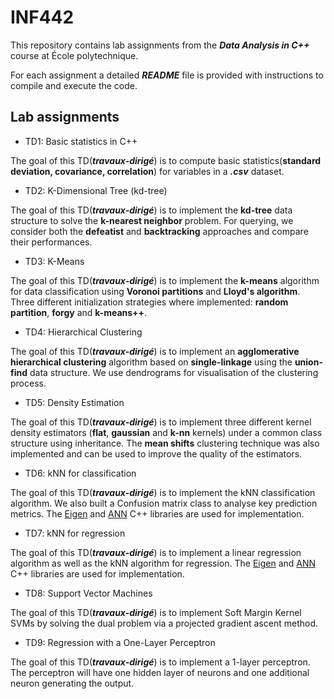 # INF442

This repository contains lab assignments from the ***Data Analysis in C++*** course at École polytechnique.

For each assignment a detailed ***README*** file is provided with instructions to compile and execute the code.

## Lab assignments

- TD1: Basic statistics in C++

The goal of this TD(***travaux-dirigé***) is to compute basic statistics(**standard deviation, covariance, correlation**) for variables in a ***.csv*** dataset. 

- TD2: K-Dimensional Tree (kd-tree)

The goal of this TD(***travaux-dirigé***) is to implement the **kd-tree** data structure to solve the **k-nearest neighbor** problem. For querying, we consider both the **defeatist** and **backtracking** approaches and compare their performances.

- TD3: K-Means

The goal of this TD(***travaux-dirigé***) is to implement the **k-means** algorithm for data classification using **Voronoi partitions** and **Lloyd's algorithm**. Three different initialization strategies where implemented: **random partition**, **forgy** and **k-means++**.

- TD4: Hierarchical Clustering

The goal of this TD(***travaux-dirigé***) is to implement an **agglomerative hierarchical clustering** algorithm based on **single-linkage** using the **union-find** data structure. We use dendrograms for visualisation of the clustering process.

- TD5: Density Estimation

The goal of this TD(***travaux-dirigé***) is to implement three different kernel density estimators (**flat**, **gaussian** and **k-nn** kernels) under a common class structure using inheritance. The **mean shifts** clustering technique was also implemented and can be used to improve the quality of the estimators.

- TD6: kNN for classification

The goal of this TD(***travaux-dirigé***) is to implement the kNN classification algorithm. We also built a Confusion matrix class to analyse key prediction metrics. The [Eigen](https://eigen.tuxfamily.org/) and [ANN](https://www.cs.umd.edu/users/mount/ANN/) C++ libraries are used for implementation.

- TD7: kNN for regression

The goal of this TD(***travaux-dirigé***) is to implement a linear regression algorithm as well as the kNN algorithm for regression. The [Eigen](https://eigen.tuxfamily.org/) and [ANN](https://www.cs.umd.edu/users/mount/ANN/) C++ libraries are used for implementation.

- TD8: Support Vector Machines

The goal of this TD(***travaux-dirigé***) is to implement Soft Margin Kernel SVMs by solving the dual problem via a projected gradient ascent method.

- TD9: Regression with a One-Layer Perceptron

The goal of this TD(***travaux-dirigé***) is to implement a 1-layer perceptron. The perceptron will have one hidden layer of neurons and one additional neuron generating the output.